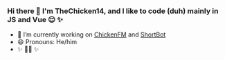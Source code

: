 ### Hi there 👋 I'm TheChicken14, and I like to code (duh) mainly in JS and Vue 😌 ✨ 

- 🔭 I’m currently working on [ChickenFM](https://github.com/ChickenFM/new-website) and [ShortBot](https://github.com/TheChicken14/ShortBot)
- 😄 Pronouns: He/him
- ✨ 🏳️‍🌈 ✨  
